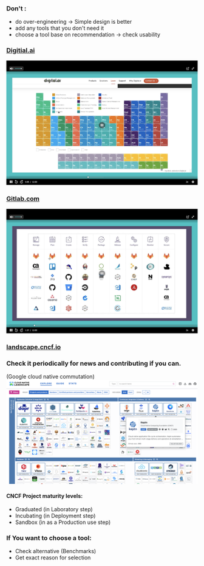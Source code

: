 ### Don't :
* do over-engineering -> Simple design is better 
* add any tools that you don't need it
* choose a tool base on recommendation -> check usability 
### [Digitial.ai](https://digital.ai/learn/devsecops-periodic-table/)
![image](images/digitalAi.png)

### [Gitlab.com](https://gitlab.com)
![image](images/gitLab.png)

### [landscape.cncf.io](https://landscape.cncf.io)
### Check it periodically for news and contributing if you can. 
(Google cloud native commutation)
![image](images/landscape.png)

#### CNCF Project maturity levels:
* Graduated (in Laboratory step)
* Incubating (in Deployment step)
* Sandbox (in as a Production use step)

### If You want to choose a tool:
* Check alternative (Benchmarks)
* Get exact reason for selection
